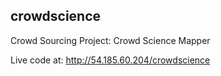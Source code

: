 ## crowdscience
Crowd Sourcing Project: Crowd Science Mapper

Live code at: http://54.185.60.204/crowdscience
